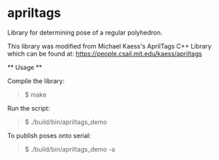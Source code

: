 # apriltags

Library for determining pose of a regular polyhedron.

This library was modified from Michael Kaess's AprilTags C++ Library
which can be found at:
https://people.csail.mit.edu/kaess/apriltags

** Usage **

Compile the library:
> $ make

Run the script:
> $ ./build/bin/apriltags_demo

To publish poses onto serial:
> $ ./build/bin/apriltags_demo -a
